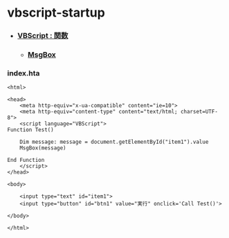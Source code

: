 # vbscript-startup

- ### [VBScript : 関数](https://docs.microsoft.com/ja-jp/previous-versions/windows/scripting/cc392480(v=msdn.10))
  - ### [MsgBox](https://docs.microsoft.com/ja-jp/previous-versions/windows/scripting/cc410277(v=msdn.10))



### index.hta
```
<html>

<head>
    <meta http-equiv="x-ua-compatible" content="ie=10">
    <meta http-equiv="content-type" content="text/html; charset=UTF-8">
    <script language="VBScript">
Function Test()

    Dim message: message = document.getElementById("item1").value
    MsgBox(message)

End Function
    </script>
</head>

<body>

    <input type="text" id="item1">
    <input type="button" id="btn1" value="実行" onclick='Call Test()'>

</body>

</html>
```
